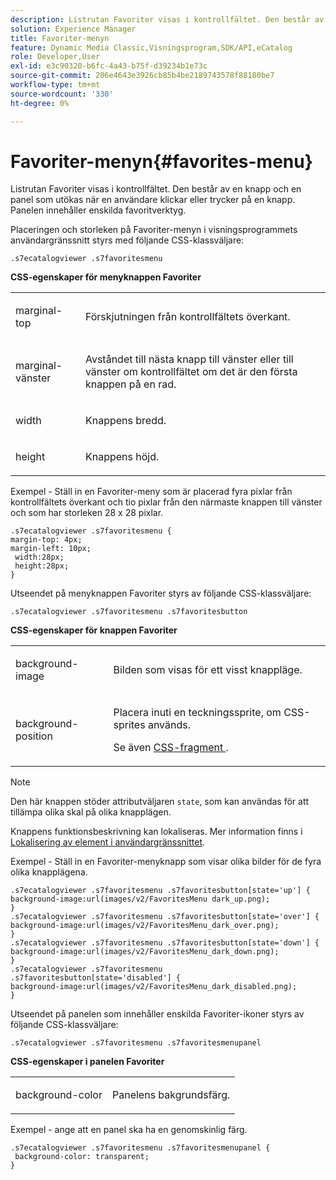 ```yaml
---
description: Listrutan Favoriter visas i kontrollfältet. Den består av en knapp och en panel som utökas när en användare klickar eller trycker på en knapp. Panelen innehåller enskilda favoritverktyg.
solution: Experience Manager
title: Favoriter-menyn
feature: Dynamic Media Classic,Visningsprogram,SDK/API,eCatalog
role: Developer,User
exl-id: e3c90320-b6fc-4a43-b75f-d39234b1e73c
source-git-commit: 206e4643e3926cb85b4be2189743578f88180be7
workflow-type: tm+mt
source-wordcount: '330'
ht-degree: 0%

---
```


# Favoriter-menyn{#favorites-menu}

Listrutan Favoriter visas i kontrollfältet. Den består av en knapp och en panel som utökas när en användare klickar eller trycker på en knapp. Panelen innehåller enskilda favoritverktyg.

<!--<a id="section_061E550C1C1D4DB2BD663A898895B38C"></a>-->

Placeringen och storleken på Favoriter-menyn i visningsprogrammets användargränssnitt styrs med följande CSS-klassväljare:

```
.s7ecatalogviewer .s7favoritesmenu
```

**CSS-egenskaper för menyknappen Favoriter**

<table id="table_C48C56E696304C9BAFEE71BA9EA9A174"> 
 <tbody> 
  <tr> 
   <td colname="col1"> <p> <span class="codeph"> marginal-top  </span> </p> </td> 
   <td colname="col2"> <p> Förskjutningen från kontrollfältets överkant. </p> </td> 
  </tr> 
  <tr> 
   <td colname="col1"> <p> <span class="codeph"> marginal-vänster  </span> </p> </td> 
   <td colname="col2"> <p> Avståndet till nästa knapp till vänster eller till vänster om kontrollfältet om det är den första knappen på en rad. </p> </td> 
  </tr> 
  <tr> 
   <td colname="col1"> <p> <span class="codeph"> width </span> </p> </td> 
   <td colname="col2"> <p>Knappens bredd. </p> </td> 
  </tr> 
  <tr> 
   <td colname="col1"> <p> <span class="codeph"> height  </span> </p> </td> 
   <td colname="col2"> <p>Knappens höjd. </p> </td> 
  </tr> 
 </tbody> 
</table>

Exempel - Ställ in en Favoriter-meny som är placerad fyra pixlar från kontrollfältets överkant och tio pixlar från den närmaste knappen till vänster och som har storleken 28 x 28 pixlar.

```
.s7ecatalogviewer .s7favoritesmenu { 
margin-top: 4px; 
margin-left: 10px; 
 width:28px; 
 height:28px; 
}
```

Utseendet på menyknappen Favoriter styrs av följande CSS-klassväljare:

```
.s7ecatalogviewer .s7favoritesmenu .s7favoritesbutton
```

**CSS-egenskaper för knappen Favoriter**

<table id="table_970D62A1413145E0A964FA9D9F108579"> 
 <tbody> 
  <tr> 
   <td colname="col1"> <p> <span class="codeph"> background-image  </span> </p> </td> 
   <td colname="col2"> <p> Bilden som visas för ett visst knappläge. </p> </td> 
  </tr> 
  <tr> 
   <td colname="col1"> <p> <span class="codeph"> background-position  </span> </p> </td> 
   <td colname="col2"> <p> Placera inuti en teckningssprite, om CSS-sprites används. </p> <p>Se även <a href="../../../c-html5-s7-aem-asset-viewers/c-html5-20-ecatalog-viewer-about/c-html5-20-ecatalog-viewer-customizingviewer/c-html5-20-ecatalog-viewer-customizingviewer.md#section-9d570f95eb2443aca74c1b02f6e89aff" format="dita" scope="local"> CSS-fragment </a>. </p> </td> 
  </tr> 
 </tbody> 
</table>

>[!NOTE]
>
>Den här knappen stöder attributväljaren `state`, som kan användas för att tillämpa olika skal på olika knapplägen.

Knappens funktionsbeskrivning kan lokaliseras. Mer information finns i [Lokalisering av element i användargränssnittet](../../../c-html5-s7-aem-asset-viewers/c-html5-20-ecatalog-viewer-about/c-html5-20-ecatalog-viewer-localization.md#concept-cbfc39344c494eb7b9f6a272cff0cc74).

Exempel - Ställ in en Favoriter-menyknapp som visar olika bilder för de fyra olika knapplägena.

```
.s7ecatalogviewer .s7favoritesmenu .s7favoritesbutton[state='up'] { 
background-image:url(images/v2/FavoritesMenu dark_up.png); 
} 
.s7ecatalogviewer .s7favoritesmenu .s7favoritesbutton[state='over'] { 
background-image:url(images/v2/FavoritesMenu_dark_over.png); 
} 
.s7ecatalogviewer .s7favoritesmenu .s7favoritesbutton[state='down'] { 
background-image:url(images/v2/FavoritesMenu_dark_down.png); 
} 
.s7ecatalogviewer .s7favoritesmenu .s7favoritesbutton[state='disabled'] { 
background-image:url(images/v2/FavoritesMenu_dark_disabled.png); 
}
```

Utseendet på panelen som innehåller enskilda Favoriter-ikoner styrs av följande CSS-klassväljare:

```
.s7ecatalogviewer .s7favoritesmenu .s7favoritesmenupanel
```

**CSS-egenskaper i panelen Favoriter**

<table id="table_B57B44C561E94F86BB1B0EC1671F26DB"> 
 <tbody> 
  <tr> 
   <td colname="col1"> <p> <span class="codeph"> background-color  </span> </p> </td> 
   <td colname="col2"> <p>Panelens bakgrundsfärg. </p> </td> 
  </tr> 
 </tbody> 
</table>

Exempel - ange att en panel ska ha en genomskinlig färg.

```
.s7ecatalogviewer .s7favoritesmenu .s7favoritesmenupanel { 
 background-color: transparent; 
}
```

